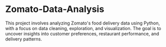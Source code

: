 # Zomato-Data-Analysis
This project involves analyzing Zomato's food delivery data using Python, with a focus on data cleaning, exploration, and visualization. The goal is to uncover insights into customer preferences, restaurant performance, and delivery patterns.
